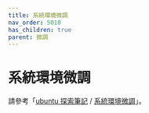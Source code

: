 ```yaml
---
title: 系統環境微調
nav_order: 5010
has_children: true
parent: 微調
---
```



# 系統環境微調

請參考「[ubuntu 探索筆記](https://samwhelp.github.io/note-about-ubuntu/) / [系統環境微調](https://samwhelp.github.io/note-about-ubuntu/read/adjustment/env.html)」。
